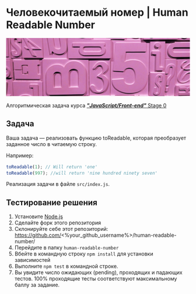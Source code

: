 #  **Человекочитаемый номер** | **Human Readable Number**

![Human Readable Number](./public/number.jpg)


Алгоритмическая задача курса [**_"JavaScript/Front-end"_** Stage 0](https://rs.school/js-stage0/)
## Задача
Ваша задача — реализовать функцию toReadable, которая преобразует заданное число в читаемую строку.

Например:
```js
toReadable(1); // Will return 'one'
toReadable(997); //will return 'nine hundred ninety seven'
```

Реализация задачи в файле `src/index.js`.

## Тестирование решения
1. Установите [Node.js](https://nodejs.org/en/download/)
2. Сделайте форк этого репозитория
3. Склонируйте себе этот репозиторий: https://github.com/<%your_github_username%>/human-readable-number/
4. Перейдите в папку `human-readable-number`
5. Вбейте в командную строку `npm install` для установки зависимостей
6. Выполните `npm test` в командной строке.
7. Вы увидите число ожидающих (pending), проходящих и падающих тестов. 100% проходящие тесты соответствуют максимальному баллу за задание.
